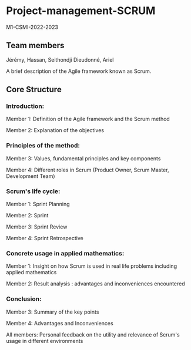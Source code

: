 # Project-management-SCRUM
M1-CSMI-2022-2023

## Team members 

Jérémy, Hassan, Seithondji Dieudonné, Ariel


A brief description of the Agile framework known as Scrum.

## Core Structure 

### Introduction:

  Member 1: Definition of the Agile framework and the Scrum method
  
  Member 2: Explanation of the objectives

### Principles of the method:

  Member 3: Values, fundamental principles and key components
  
  Member 4: Different roles in Scrum (Product Owner, Scrum Master, Development Team)

### Scrum's life cycle:

  Member 1: Sprint Planning
  
  Member 2: Sprint
  
  Member 3: Sprint Review
  
  Member 4: Sprint Retrospective

### Concrete usage in applied mathematics:

  Member 1: Insight on how Scrum is used in real life problems including applied mathematics
  
  Member 2: Result analysis : advantages and inconveniences encountered

### Conclusion:

  Member 3: Summary of the key points
  
  Member 4: Advantages and Inconveniences  
  
  All members: Personal feedback on the utility and relevance of Scrum's usage in different environments
